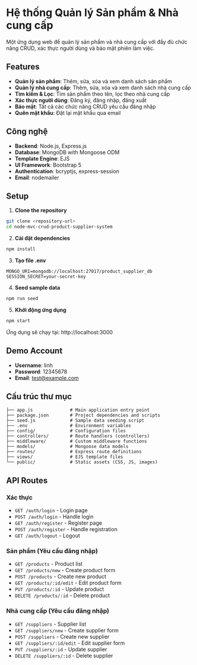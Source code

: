 # Hệ thống Quản lý Sản phẩm & Nhà cung cấp

Một ứng dụng web để quản lý sản phẩm và nhà cung cấp với đầy đủ chức năng CRUD, xác thực người dùng và bảo mật phiên làm việc.

## Features

- **Quản lý sản phẩm**: Thêm, sửa, xóa và xem danh sách sản phẩm
- **Quản lý nhà cung cấp**: Thêm, sửa, xóa và xem danh sách nhà cung cấp
- **Tìm kiếm & Lọc**: Tìm sản phẩm theo tên, lọc theo nhà cung cấp
- **Xác thực người dùng**: Đăng ký, đăng nhập, đăng xuất
- **Bảo mật**: Tất cả các chức năng CRUD yêu cầu đăng nhập
- **Quên mật khẩu**: Đặt lại mật khẩu qua email

## Công nghệ

- **Backend**: Node.js, Express.js
- **Database**: MongoDB with Mongoose ODM
- **Template Engine**: EJS
- **UI Framework**: Bootstrap 5
- **Authentication**: bcryptjs, express-session
- **Email**: nodemailer

## Setup

1. **Clone the repository**

```bash
git clone <repository-url>
cd node-mvc-crud-product-supplier-system
```

2. **Cài đặt dependencies**

```bash
npm install
```

3. **Tạo file .env**

```env
MONGO_URI=mongodb://localhost:27017/product_supplier_db
SESSION_SECRET=your-secret-key
```

4. **Seed sample data**

```bash
npm run seed
```

5. **Khởi động ứng dụng**

```bash
npm start
```

Ứng dụng sẽ chạy tại: http://localhost:3000

## Demo Account

- **Username**: linh
- **Password**: 12345678
- **Email**: test@example.com

## Cấu trúc thư mục

```
├── app.js              # Main application entry point
├── package.json        # Project dependencies and scripts
├── seed.js             # Sample data seeding script
├── .env                # Environment variables
├── config/             # Configuration files
├── controllers/        # Route handlers (controllers)
├── middleware/         # Custom middleware functions
├── models/             # Mongoose data models
├── routes/             # Express route definitions
├── views/              # EJS template files
└── public/             # Static assets (CSS, JS, images)
```

## API Routes

### Xác thực

- `GET /auth/login` - Login page
- `POST /auth/login` - Handle login
- `GET /auth/register` - Register page
- `POST /auth/register` - Handle registration
- `GET /auth/logout` - Logout

### Sản phẩm (Yêu cầu đăng nhập)

- `GET /products` - Product list
- `GET /products/new` - Create product form
- `POST /products` - Create new product
- `GET /products/:id/edit` - Edit product form
- `PUT /products/:id` - Update product
- `DELETE /products/:id` - Delete product

### Nhà cung cấp (Yêu cầu đăng nhập)

- `GET /suppliers` - Supplier list
- `GET /suppliers/new` - Create supplier form
- `POST /suppliers` - Create new supplier
- `GET /suppliers/:id/edit` - Edit supplier form
- `PUT /suppliers/:id` - Update supplier
- `DELETE /suppliers/:id` - Delete supplier

